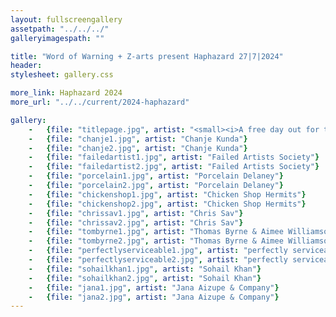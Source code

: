 ```yaml
---
layout: fullscreengallery
assetpath: "../../../"
galleryimagespath: ""

title: "Word of Warning + Z-arts present Haphazard 27|7|2024"
header:
stylesheet: gallery.css

more_link: Haphazard 2024
more_url: "../../current/2024-haphazard"

gallery:
    -   {file: "titlepage.jpg", artist: "<small><i>A free day out for the curious of all ages at Z-arts, Sat 27 Jul 2024</i> · Puppetfingers at Haphazard 2023</small>"}
    -   {file: "chanje1.jpg", artist: "Chanje Kunda"} 
    -   {file: "chanje2.jpg", artist: "Chanje Kunda"}
    -   {file: "failedartist1.jpg", artist: "Failed Artists Society"}
    -   {file: "failedartist2.jpg", artist: "Failed Artists Society"}
    -   {file: "porcelain1.jpg", artist: "Porcelain Delaney"}
    -   {file: "porcelain2.jpg", artist: "Porcelain Delaney"}
    -   {file: "chickenshop1.jpg", artist: "Chicken Shop Hermits"}
    -   {file: "chickenshop2.jpg", artist: "Chicken Shop Hermits"}
    -   {file: "chrissav1.jpg", artist: "Chris Sav"}
    -   {file: "chrissav2.jpg", artist: "Chris Sav"}
    -   {file: "tombyrne1.jpg", artist: "Thomas Byrne & Aimee Williamson"}
    -   {file: "tombyrne2.jpg", artist: "Thomas Byrne & Aimee Williamson"}
    -   {file: "perfectlyserviceable1.jpg", artist: "perfectly serviceable"}
    -   {file: "perfectlyserviceable2.jpg", artist: "perfectly serviceable"}
    -   {file: "sohailkhan1.jpg", artist: "Sohail Khan"}
    -   {file: "sohailkhan2.jpg", artist: "Sohail Khan"}
    -   {file: "jana1.jpg", artist: "Jana Aizupe & Company"}
    -   {file: "jana2.jpg", artist: "Jana Aizupe & Company"}
---
```

